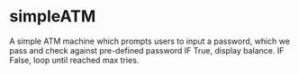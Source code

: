 # simpleATM
A simple ATM machine which prompts users to input a password,
which we pass and check against pre-defined password
IF True, display balance.
IF False, loop until reached max tries. 
